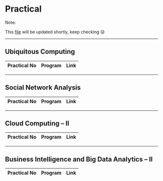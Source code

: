 # Practical
Note:

This [file](https://github.com/bhupendpatil/Practice/blob/master/Practical.md) will be updated shortly, keep checking :stuck_out_tongue_winking_eye:

___
## Ubiquitous Computing
Practical No | Program | Link
-- | -- | --

___
## Social Network Analysis
Practical No | Program | Link
-- | -- | --

___
## Cloud Computing – II
Practical No | Program | Link
-- | -- | --

___
## Business Intelligence and Big Data Analytics – II
Practical No | Program | Link
-- | -- | --